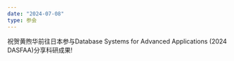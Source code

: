 ```yaml
---
date: "2024-07-08"
type: 参会
---
```


祝贺黄煦华前往日本参与Database Systems for Advanced Applications (2024 DASFAA)分享科研成果!